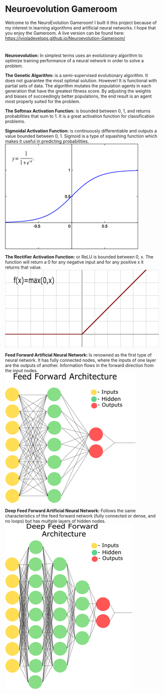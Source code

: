 # Neuroevolution Gameroom

Welcome to the NeuroEvolution Gameroom! I built it this project because of my interest in learning algorithms and artificial neural networks. I hope that you enjoy the Gameroom. A live version can be found here: <https://jvioladevelops.github.io/Neuroevolution-Gameroom/>
#

**Neuroevolution:** In simplest terms uses an evolutionary algorithm to optimize training performance of a neural network in order to solve a problem.

**The Genetic Algorithm:** is a semi-supervised evolutionary algorithm. It does not guarantee the most optimal solution. However! It is functional with partial sets of data. The algorithm mutates the population agents in each generation that have the greatest fitness score. By adjusting the weights and biases of succeedingly better populations, the end result is an agent most properly suited for the problem.

**The Softmax Activation Function:** is bounded between 0, 1, and returns probabilities that sum to 1. It is a great activation function for classification problems.

**Sigmoidal Activation Function:** is continuously differentiable and outputs a value bounded between 0, 1. Sigmoid is a type of squashing function which makes it useful in predicting probabilities.
![alt text](https://github.com/jvioladevelops/Neuroevolution-Gameroom/blob/master/public/images/Sigmoidgraph.png "Sigmoidal Graph")

**The Rectifier Activation Function:** or ReLU is bounded between 0, x. The function will return a 0 for any negative input and for any positive x it returns that value.
![alt text](https://github.com/jvioladevelops/Neuroevolution-Gameroom/blob/master/public/images/rectifiergraph.png "Rectifier Graph")


**Feed Forward Artificial Neural Network:** Is renowned as the first type of neural network. It has fully connected nodes, where the inputs of one layer are the outputs of another. Information flows in the forward direction from the input nodes.
![alt text](https://github.com/jvioladevelops/Neuroevolution-Gameroom/blob/master/public/images/feedforward.png "feedforward")

**Deep Feed Forward Artificial Neural Network:** Follows the same characteristics of the feed forward network (fully connected or dense, and no loops) but has multiple layers of hidden nodes.
![alt text](https://github.com/jvioladevelops/Neuroevolution-Gameroom/blob/master/public/images/deepfeedforward.png "deepfeedforward")


